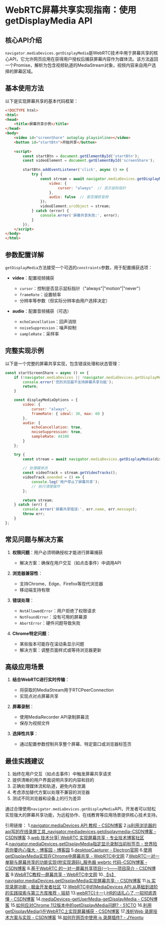 # WebRTC屏幕共享实现指南：使用getDisplayMedia API

## 核心API介绍

`navigator.mediaDevices.getDisplayMedia`是WebRTC技术中用于屏幕共享的核心API，它允许网页应用在获得用户授权后捕获屏幕内容作为媒体流。该方法返回一个Promise，解析为包含视频轨道的MediaStream对象，视频内容来自用户选择的屏幕区域。

## 基本使用方法

以下是实现屏幕共享的基本代码框架：

```html
<!DOCTYPE html>
<html>
<head>
    <title>屏幕共享示例</title>
</head>
<body>
    <video id="screenShare" autoplay playsinline></video>
    <button id="startBtn">开始共享</button>
    
    <script>
        const startBtn = document.getElementById('startBtn');
        const videoElement = document.getElementById('screenShare');
        
        startBtn.addEventListener('click', async () => {
            try {
                const stream = await navigator.mediaDevices.getDisplayMedia({
                    video: {
                        cursor: "always"  // 显示鼠标指针
                    },
                    audio: false  // 是否捕获音频
                });
                videoElement.srcObject = stream;
            } catch (error) {
                console.error('屏幕共享失败:', error);
            }
        });
    </script>
</body>
</html>
```

## 参数配置详解

`getDisplayMedia`方法接受一个可选的`constraints`参数，用于配置捕获选项：

- **video**：配置视频捕获
  - `cursor`：控制是否显示鼠标指针（"always"|"motion"|"never"）
  - `frameRate`：设置帧率
  - 分辨率等参数（但实际分辨率由用户选择决定）

- **audio**：配置音频捕获（可选）
  - `echoCancellation`：回声消除
  - `noiseSuppression`：噪声抑制
  - `sampleRate`：采样率

## 完整实现示例

以下是一个完整的屏幕共享实现，包含错误处理和状态管理：

```javascript
const startScreenShare = async () => {
    if (!navigator.mediaDevices || !navigator.mediaDevices.getDisplayMedia) {
        console.error('您的浏览器不支持屏幕共享功能');
        return;
    }

    const displayMediaOptions = {
        video: {
            cursor: "always",
            frameRate: { ideal: 30, max: 60 }
        },
        audio: {
            echoCancellation: true,
            noiseSuppression: true,
            sampleRate: 44100
        }
    };

    try {
        const stream = await navigator.mediaDevices.getDisplayMedia(displayMediaOptions);
        
        // 处理媒体流
        const videoTrack = stream.getVideoTracks();
        videoTrack.onended = () => {
            console.log('用户停止了屏幕共享');
            // 执行清理操作
        };
        
        return stream;
    } catch (err) {
        console.error('屏幕共享错误:', err.name, err.message);
        throw err;
    }
};
```

## 常见问题与解决方案

1. **权限问题**：用户必须明确授权才能进行屏幕捕获
   - 解决方案：确保在用户交互（如点击事件）中调用API

2. **浏览器兼容性**：
   - 支持Chrome、Edge、Firefox等现代浏览器
   - 移动端支持有限

3. **错误处理**：
   - `NotAllowedError`：用户拒绝了权限请求
   - `NotFoundError`：没有可用的屏幕源
   - `AbortError`：硬件问题导致失败

4. **Chrome特定问题**：
   - 某些版本可能存在滚动条显示问题
   - 解决方案：调整页面样式或等待浏览器更新

## 高级应用场景

1. **结合WebRTC进行实时传输**：
   - 将获取的MediaStream用于RTCPeerConnection
   - 实现点对点屏幕共享

2. **屏幕录制**：
   - 使用MediaRecorder API录制屏幕流
   - 保存为视频文件

3. **选择性共享**：
   - 通过配置参数控制共享整个屏幕、特定窗口或浏览器标签页

## 最佳实践建议

1. 始终在用户交互（如点击事件）中触发屏幕共享请求
2. 提供清晰的用户界面说明共享的内容和目的
3. 正确处理媒体流和轨道，避免内存泄漏
4. 考虑添加替代方案以处理不兼容的浏览器
5. 测试不同浏览器和设备上的行为差异

通过合理使用`navigator.mediaDevices.getDisplayMedia`API，开发者可以轻松实现强大的屏幕共享功能，为远程协作、在线教育等应用场景提供核心技术支持。

引用链接：
1.[navigator.mediaDevices API 教程 - CSDN博客](https://blog.csdn.net/wscfan/article/details/146190383)
2.[js利用浏览器的api写的在线录屏工具_navigator.mediadevices.getdisplaymedia-CSDN博客 - CSDN博客](https://blog.csdn.net/mochu126621456/article/details/143921361)
3.[web 技术分享| WebRTC 实现屏幕共享 - 专业技术博客社区](https://xie.infoq.cn/article/8f16fde4e43302dc47b6fe6db)
4.[navigator.mediaDevices.getDisplayMedia指定显示录制当前标签页 - 世界险恶你要内心强大 - 博客园 - 博客园](https://www.cnblogs.com/sjruxe/p/18649371)
5.[desktopCapturer - Electron官网](https://www.electronjs.org/zh/docs/latest/api/desktop-capturer)
6.[使用getDisplayMedia实现在Chrome中屏幕共享 - WebRTC中文网](https://webrtc.org.cn/?p=1774)
7.[WebRTC一对一单聊与屏幕共享的功能实现(附实现源码)_服务器 webrtc 代码-CSDN博客 - CSDN博客](https://blog.csdn.net/qq_74868753/article/details/148355296)
8.[基于WebRTC 的一对一屏幕共享项目(一)——项目简介 - CSDN博客](https://blog.csdn.net/2301_76564925/article/details/148151122)
9.[WebRTC教程—屏幕共享 - WebRTC中文网](https://webrtc.org.cn/webrtc-tutorial-screensharing/)
10.[【js】navigator.mediaDevices.getDisplayMedia实现屏幕共享: - CSDN博客](https://blog.csdn.net/weixin_53791978/article/details/133172842)
11.[js 实现录屏功能  - 掘金开发者社区](https://juejin.cn/post/7386089141368487977)
12.[WebRTC中的MediaDevices API:从基础到进阶的实践探索与第三方库推荐 - 铭韧](https://zhuanlan.zhihu.com/p/24834079718)
13.[webRTC(十一),HR的话扎心了,一招彻底弄懂 - CSDN博客](https://blog.csdn.net/2401_83621918/article/details/136853991)
14.[mediaDevices-getUserMedia-getDisplayMedia - CSDN博客](https://blog.csdn.net/qq_42374676/article/details/121358941)
15.[如何应对Chrome 112版本中的getDisplayMedia问题? - 51CTO](https://www.51cto.com/article/753014.html)
16.[利用getDisplayMedia()在WebRTC上实现屏幕捕获 - CSDN博客](https://blog.csdn.net/weixin_41821317/article/details/111176861)
17.[浅析Web 录屏技术方案与实现 - CSDN博客](https://blog.csdn.net/qq_41581588/article/details/128868343)
18.[如何在网页中使用 js 录屏插件? - JYeontu](https://www.zhihu.com/question/633619247/answer/3530885338)

